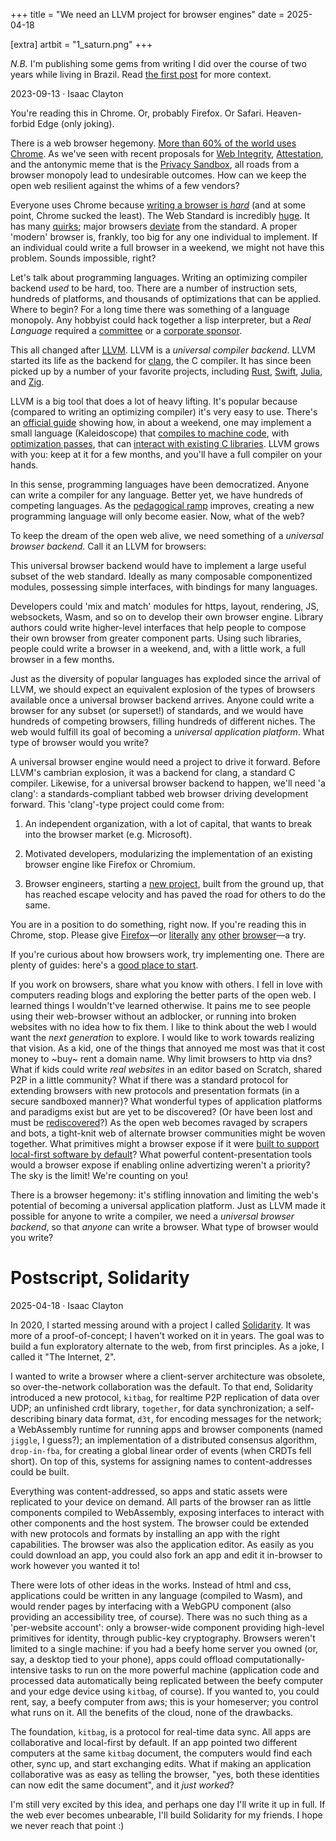 +++
title = "We need an LLVM project for browser engines"
date = 2025-04-18

[extra]
artbit = "1_saturn.png"
+++

<div class="boxed">

*N.B.* I'm publishing some gems from writing I did over the course of two years while living in Brazil. Read [the first post](/blog/writing) for more context.

</div>

<p class="tag">2023-09-13 · Isaac Clayton</p>

You're reading this in Chrome. Or, probably Firefox. Or Safari. Heaven-forbid Edge (only joking).

There is a web browser hegemony. [More than 60% of the world uses Chrome][1]. As we've seen with recent proposals for [Web Integrity][2], [Attestation][3], and the antonymic meme that is the [Privacy Sandbox][4], all roads from a browser monopoly lead to undesirable outcomes. How can we keep the open web resilient against the whims of a few vendors?

Everyone uses Chrome because [writing a browser is *hard*][5] (and at some point, Chrome sucked the least). The Web Standard is incredibly [huge][6]. It has many [quirks][7]; major browsers [deviate][8] from the standard. A proper 'modern' browser is, frankly, too big for any one individual to implement. If an individual could write a full browser in a weekend, we might not have this problem. Sounds impossible, right?

Let's talk about programming languages. Writing an optimizing compiler backend *used* to be hard, too. There are a number of instruction sets, hundreds of platforms, and thousands of optimizations that can be applied. Where to begin? For a long time there was something of a language monopoly. Any hobbyist could hack together a lisp interpreter, but a *Real Language* required a [committee][9] or a [corporate sponsor][10].

This all changed after [LLVM][11]. LLVM is a *universal compiler backend*. LLVM started its life as the backend for [clang][12], the C compiler. It has since been picked up by a number of your favorite projects, including [Rust][13], [Swift][14], [Julia][15], and [Zig][16].

LLVM is a big tool that does a lot of heavy lifting. It's popular because (compared to writing an optimizing compiler) it's very easy to use. There's an [official guide][17] showing how, in about a weekend, one may implement a small language (Kaleidoscope) that [compiles to machine code][18], with [optimization passes][19], that can [interact with existing C libraries][20]. LLVM grows with you: keep at it for a few months, and you'll have a full compiler on your hands.

In this sense, programming languages have been democratized. Anyone can write a compiler for any language. Better yet, we have hundreds of competing languages. As the [pedagogical ramp][21] improves, creating a new programming language will only become easier. Now, what of the web?

To keep the dream of the open web alive, we need something of a *universal browser backend*. Call it an LLVM for browsers:

This universal browser backend would have to implement a large useful subset of the web standard. Ideally as many composable componentized modules, possessing simple interfaces, with bindings for many languages.

Developers could 'mix and match' modules for https, layout, rendering, JS, websockets, Wasm, and so on to develop their own browser engine. Library authors could write higher-level interfaces that help people to compose their own browser from greater component parts. Using such libraries, people could write a browser in a weekend, and, with a little work, a full browser in a few months.

Just as the diversity of popular languages has exploded since the arrival of LLVM, we should expect an equivalent explosion of the types of browsers available once a universal browser backend arrives. Anyone could write a browser for any subset (or superset!) of standards, and we would have hundreds of competing browsers, filling hundreds of different niches. The web would fulfill its goal of becoming a *universal application platform*. What type of browser would you write?

A universal browser engine would need a project to drive it forward. Before LLVM's cambrian explosion, it was a backend for clang, a standard C compiler. Likewise, for a universal browser backend to happen, we'll need 'a clang': a standards-compliant tabbed web browser driving development forward. This 'clang'-type project could come from:

1. An independent organization, with a lot of capital, that wants to break into the browser market (e.g. Microsoft).

2. Motivated developers, modularizing the implementation of an existing browser engine like Firefox or Chromium.

3. Browser engineers, starting a [new project][22], built from the ground up, that has reached escape velocity and has paved the road for others to do the same.

You are in a position to do something, right now. If you're reading this in Chrome, stop. Please give [Firefox][23]—or [literally][24] [any][25] [other][26] [browser][27]—a try.

If you're curious about how browsers work, try implementing one. There are plenty of guides: here's a [good place to start][28].

If you work on browsers, share what you know with others. I fell in love with computers reading blogs and exploring the better parts of the open web. I learned things I wouldn't've learned otherwise. It pains me to see people using their web-browser without an adblocker, or running into broken websites with no idea how to fix them. I like to think about the web I would want the *next generation* to explore. I would like to work towards realizing that vision. As a kid, one of the things that annoyed me most was that it cost money to ~buy~ rent a domain name. Why limit browsers to http via dns? What if kids could write *real websites* in an editor based on Scratch, shared P2P in a little community? What if there was a standard protocol for extending browsers  with new protocols and presentation formats (in a secure sandboxed manner)? What wonderful types of application platforms and paradigms exist but are yet to be discovered? (Or have been lost and must be [rediscovered][30]?) As the open web becomes ravaged by scrapers and bots, a tight-knit web of alternate browser communities might be woven together. What primitives might a browser expose if it were [built to support local-first software by default][29]? What powerful content-presentation tools would a browser expose if enabling online advertizing weren't a priority? The sky is the limit! We're counting on you!

There is a browser hegemony: it's stifling innovation and limiting the web's potential of becoming a universal application platform. Just as LLVM made it possible for anyone to write a compiler, we need a *universal browser backend*, so that *anyone* can write a browser. What type of browser would you write?

# Postscript, Solidarity

<p class="tag">2025-04-18 · Isaac Clayton</p>

In 2020, I started messing around with a project I called [Solidarity](https://github.com/sldty). It was more of a proof-of-concept; I haven't worked on it in years. The goal was to build a fun exploratory alternate to the web, from first principles. As a joke, I called it "The Internet, 2".

I wanted to write a browser where a client-server architecture was obsolete, so over-the-network collaboration was the default. To that end, Solidarity introduced a new protocol, `kitbag`, for realtime P2P replication of data over UDP; an unfinished crdt library, `together`, for data synchronization; a self-describing binary data format, `d3t`, for encoding messages for the network; a WebAssembly runtime for running apps and browser components (named `jiggle`, I guess?); an implementation of a distributed consensus algorithm, `drop-in-fba`, for creating a global linear order of events (when CRDTs fell short). On top of this, systems for assigning names to content-addresses could be built.

Everything was content-addressed, so apps and static assets were replicated to your device on demand. All parts of the browser ran as little components compiled to WebAssembly, exposing interfaces to interact with other components and the host system. The browser could be extended with new protocols and formats by installing an app with the right capabilities. The browser was also the application editor. As easily as you could download an app, you could also fork an app and edit it in-browser to work however you wanted it to!

There were lots of other ideas in the works. Instead of html and css, applications could be written in any language (compiled to Wasm), and would render pages by interfacing with a WebGPU component (also providing an accessibility tree, of course). There was no such thing as a 'per-website account': only a browser-wide component providing high-level primitives for identity, through public-key cryptography. Browsers weren't limited to a single machine: if you had a beefy home server you owned (or, say, a desktop tied to your phone), apps could offload computationally-intensive tasks to run on the more powerful machine (application code and processed data automatically being replicated between the beefy computer and your edge device using `kitbag`, of course). If you wanted to, you could rent, say, a beefy computer from aws; this is your homeserver; you control what runs on it. All the benefits of the cloud, none of the drawbacks.

The foundation, `kitbag`, is a protocol for real-time data sync. All apps are collaborative and local-first by default. If an app pointed two different computers at the same `kitbag` document, the computers would find each other, sync up, and start exchanging edits. What if making an application collaborative was as easy as telling the browser, "yes, both these identities can now edit the same document", and it *just worked*?

I'm still very excited by this idea, and perhaps one day I'll write it up in full. If the web ever becomes unbearable, I'll build Solidarity for my friends. I hope we never reach that point :)

[1]: https://en.wikipedia.org/wiki/Usage_share_of_web_browsers#Summary_tables
[2]: https://arstechnica.com/gadgets/2023/07/googles-web-integrity-api-sounds-like-drm-for-the-web/
[3]: https://www.osnews.com/story/136502/apple-already-shipped-attestation-on-the-web-and-we-barely-noticed/
[4]: https://arstechnica.com/gadgets/2023/09/googles-widely-opposed-ad-platform-the-privacy-sandbox-launches-in-chrome/
[5]: https://stackoverflow.com/questions/598841/how-to-get-started-building-a-web-browser
[6]: https://www.w3.org/standards/
[7]: https://html.spec.whatwg.org/#obsolete
[8]: https://v4.chriskrycho.com/2017/chrome-is-not-the-standard.html
[9]: https://isocpp.org/std/the-committee
[10]: https://en.wikipedia.org/wiki/Sun_Microsystems
[11]: https://llvm.org
[12]: https://clang.llvm.org
[13]: https://rustc-dev-guide.rust-lang.org/backend/codegen.html
[14]: https://github.com/swiftlang/llvm-project
[15]: https://docs.julialang.org/en/v1/devdocs/llvm/
[16]: https://kristoff.it/blog/zig-new-relationship-llvm/
[17]: https://llvm.org/docs/tutorial/
[18]: https://llvm.org/docs/tutorial/MyFirstLanguageFrontend/LangImpl08.html
[19]: https://llvm.org/docs/tutorial/MyFirstLanguageFrontend/LangImpl04.html
[20]: https://llvm.org/docs/tutorial/MyFirstLanguageFrontend/LangImpl03.html
[21]: https://craftinginterpreters.com
[22]: https://ladybird.dev
[23]: https://www.mozilla.org/en-US/firefox/new/
[24]: https://lynx.browser.org
[25]: https://browser.kagi.com
[26]: https://arc.net
[27]: https://github.com/SerenityOS/ladybird
[28]: https://limpet.net/mbrubeck/2014/08/08/toy-layout-engine-1.html
[29]: https://en.wikipedia.org/wiki/Beaker_(web_browser)
[30]: https://www.amber-lang.net/
